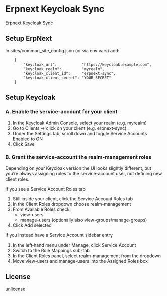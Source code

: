 # Erpnext Keycloak Sync

Erpnext Keycloak Sync

## Setup ErpNext

In sites/common_site_config.json (or via env vars) add:

        {
            "keycloak_url":           "https://keycloak.example.com",
            "keycloak_realm":         "myrealm",
            "keycloak_client_id":     "erpnext-sync",
            "keycloak_client_secret": "YOUR_SECRET"
        }

## Setup Keycloak

### A. Enable the service-account for your client

1. In the Keycloak Admin Console, select your realm (e.g. myrealm)
2. Go to Clients → click on your client (e.g. erpnext-sync)
3. Under the Settings tab, scroll down and toggle Service Accounts Enabled to ON
4. Click Save

### B. Grant the service-account the realm-management roles

Depending on your Keycloak version the UI looks slightly different, but you’re always assigning roles to the service-account user, not defining new client roles.

If you see a Service Account Roles tab

1. Still inside your client, click the Service Account Roles tab
2. In the Client Roles dropdown choose realm-management
3. From Available Roles check:
    - view-users
    - manage-users
    (optionally also view-groups/manage-groups)
4. Click Add selected

If you instead have a Service Account sidebar entry

1. In the left‐hand menu under Manage, click Service Account
2. Switch to the Role Mappings sub-tab
3. In the Client Roles panel, select realm-management from the dropdown
4. Move view-users and manage-users into the Assigned Roles box

## License

unlicense
